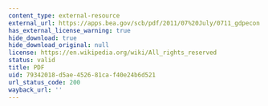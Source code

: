 ```yaml
---
content_type: external-resource
external_url: https://apps.bea.gov/scb/pdf/2011/07%20July/0711_gdpecon.pdf
has_external_license_warning: true
hide_download: true
hide_download_original: null
license: https://en.wikipedia.org/wiki/All_rights_reserved
status: valid
title: PDF
uid: 79342018-d5ae-4526-81ca-f40e24b6d521
url_status_code: 200
wayback_url: ''
---
```

